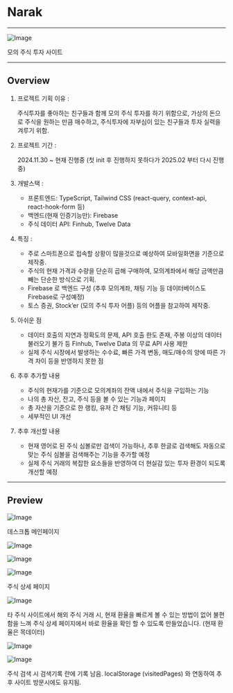 # Narak

---

![Image](https://github.com/user-attachments/assets/97164746-8320-438c-821f-f98f56b10330)

모의 주식 투자 사이트

---

## Overview

1. 프로젝트 기획 이유 :
    
    주식투자를 좋아하는 친구들과 함께 모의 주식 투자를 하기 위함으로, 가상의 돈으로 주식을 원하는 만큼 매수하고, 주식투자에 자부심이 있는 친구들과 투자 실력을 겨루기 위함.
    
2. 프로젝트 기간 :
    
    2024.11.30 ~ 현재 진행중 (첫 init 후 진행하지 못하다가 2025.02 부터 다시 진행중)
    
3. 개발스택 :
    - 프론트엔드: TypeScript, Tailwind CSS (react-query, context-api, react-hook-form 등)
    - 백엔드(현재 인증기능만): Firebase
    - 주식 데이터 API: Finhub, Twelve Data
4. 특징 :
    - 주로 스마트폰으로 접속할 상황이 많을것으로 예상하여 모바일화면을 기준으로 제작중.
    - 주식의 현재 가격과 수량을 단순히 곱해 구매하여, 모의계좌에서 해당 금액만큼 빼는 단순한 방식으로 기획.
    - Firebase 로 백엔드 구성 (추후 모의계좌, 채팅 기능 등 데이터베이스도 Firebase로 구성예정)
    - 토스 증권, Stock’er (모의 주식 투자 어플) 등의 어플을 참고하여 제작중.
5. 아쉬운 점
    - 데이터 호출의 지연과 정확도의 문제, API 호출 한도 존재, 주봉 이상의 데이터 불러오기 불가 등 Finhub, Twelve Data 의 무료 API 사용 제한
    - 실제 주식 시장에서 발생하는 수수료, 빠른 가격 변동, 매도/매수의 양에 따른 가격 차이 등을 반영하지 못한 점
6. 추후 추가할 내용
    - 주식의 현재가를 기준으로 모의계좌의 잔액 내에서 주식을 구입하는 기능
    - 나의 총 자산, 잔고, 주식 등을 볼 수 있는 기능과 페이지
    - 총 자산을 기준으로 한 랭킹, 유저 간 채팅 기능, 커뮤니티 등
    - 세부적인 UI 개선
7. 추후 개선할 내용
    - 현재 영어로 된 주식 심볼로만 검색이 가능하나, 추후 한글로 검색해도 자동으로 맞는 주식 심볼을 검색해주는 기능을 추가할 예정
    - 실제 주식 거래의 복잡한 요소들을 반영하여 더 현실감 있는 투자 환경이 되도록 개선할 예정

---

## Preview

![Image](https://github.com/user-attachments/assets/26a8507d-63ae-44c9-9502-eee1ea89ef56)

데스크톱 메인페이지

![Image](https://github.com/user-attachments/assets/97164746-8320-438c-821f-f98f56b10330)

![Image](https://github.com/user-attachments/assets/a1610fdd-d5dd-427d-86a1-41820e83ce31)

![Image](https://github.com/user-attachments/assets/69dc39fb-7658-4dfd-ac74-1d9b0427a3cc)

주식 상세 페이지

![Image](https://github.com/user-attachments/assets/a490879e-3929-47fa-8d36-19591fa31c15)

타 주식 사이트에서 해외 주식 거래 시, 현재 환율을 빠르게 볼 수 있는 방법이 없어 불편함을 느껴 주식 상세 페이지에서 바로 환율을 확인 할 수 있도록 만들었습니다. (현재 환율은 목데이터)

![Image](https://github.com/user-attachments/assets/fa601692-5172-466b-8416-4961ab5d838a)

![Image](https://github.com/user-attachments/assets/d18c3c98-7a88-464d-92d2-65731648a6db)

주식 검색 시 검색기록 란에 기록 남음. localStorage (visitedPages) 와 연동하여 추후 사이트 방문시에도 유지됨.
